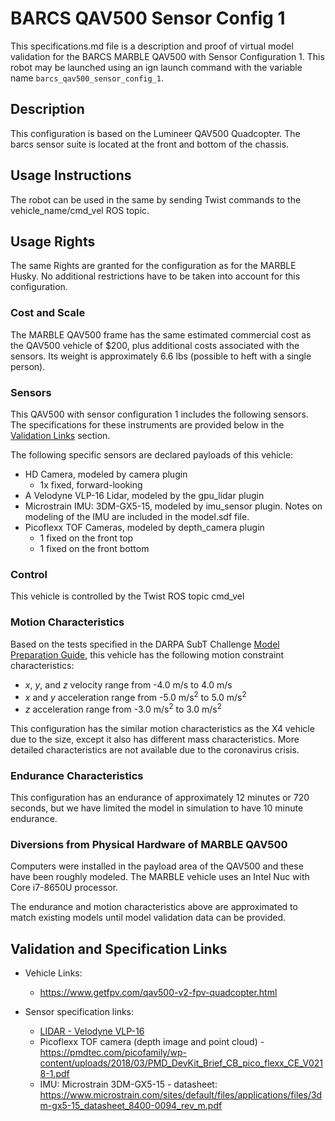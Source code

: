 <!---This is a Markdown description of a robot model submitted for inclusion in the DARPA Subterranean Challenge Technology Repository -->

# BARCS QAV500 Sensor Config 1
This specifications.md file is a description and proof of virtual model validation for the BARCS MARBLE QAV500 with Sensor Configuration 1. This robot may be launched using an ign launch command with the variable name `barcs_qav500_sensor_config_1`.

## Description
This configuration is based on the Lumineer QAV500 Quadcopter. The barcs sensor suite is located at the front and bottom of the chassis.

## Usage Instructions
The robot can be used in the same by sending Twist commands to the vehicle_name/cmd_vel ROS topic.

## Usage Rights
The same Rights are granted for the configuration as for the MARBLE Husky. No additional restrictions have to be taken into account for this configuration.

### Cost and Scale
The MARBLE QAV500 frame has the same estimated commercial cost as the QAV500 vehicle of $200, plus additional costs associated with the sensors. Its weight is approximately 6.6 lbs (possible to heft with a single person).

### Sensors
This QAV500 with sensor configuration 1 includes the following sensors. The specifications for these instruments are provided below in the [Validation Links](#validation_links) section.

The following specific sensors are declared payloads of this vehicle:

* HD Camera, modeled by camera plugin
  - 1x fixed, forward-looking
* A Velodyne VLP-16 Lidar, modeled by the gpu_lidar plugin
* Microstrain IMU: 3DM-GX5-15, modeled by imu_sensor plugin. Notes on modeling of the IMU are included in the model.sdf file.
* Picoflexx TOF Cameras, modeled by depth_camera plugin
  - 1 fixed on the front top
  - 1 fixed on the front bottom


### Control
This vehicle is controlled by the Twist ROS topic cmd_vel

### Motion Characteristics
Based on the tests specified in the DARPA SubT Challenge [Model Preparation Guide](https://subtchallenge.com/resources/Simulation_Model_Preparation_Guide.pdf), this vehicle has the following motion constraint characteristics:

* _x_, _y_, and _z_ velocity range from -4.0 m/s to 4.0 m/s
* _x_ and _y_ acceleration range from -5.0 m/s<sup>2</sup> to 5.0 m/s<sup>2</sup>
* _z_ acceleration range from -3.0 m/s<sup>2</sup> to 3.0 m/s<sup>2</sup>

This configuration has the similar motion characteristics as the X4 vehicle due to the size, except it also has different mass characteristics. More detailed characteristics are not available due to the coronavirus crisis.

### Endurance Characteristics
This configuration has an endurance of approximately 12 minutes or 720 seconds, but we have limited the model in simulation to have 10 minute endurance.

### Diversions from Physical Hardware of MARBLE QAV500
Computers were installed in the payload area of the QAV500 and these have been roughly modeled.  The MARBLE vehicle uses an Intel Nuc with Core i7-8650U processor.

The endurance and motion characteristics above are approximated to match existing models until model validation data can be provided.

## <a name="validation_links"></a>Validation and Specification Links
* Vehicle Links:
  * https://www.getfpv.com/qav500-v2-fpv-quadcopter.html

* Sensor specification links:
  * [LIDAR - Velodyne VLP-16](https://velodynelidar.com/products/puck/)
  * Picoflexx TOF camera (depth image and point cloud) - https://pmdtec.com/picofamily/wp-content/uploads/2018/03/PMD_DevKit_Brief_CB_pico_flexx_CE_V0218-1.pdf
  * IMU: Microstrain 3DM-GX5-15 - datasheet: https://www.microstrain.com/sites/default/files/applications/files/3dm-gx5-15_datasheet_8400-0094_rev_m.pdf
